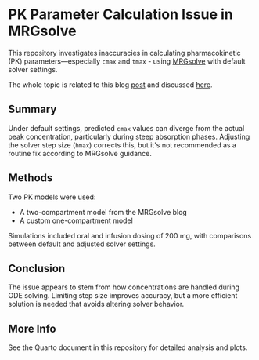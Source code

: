 # PK Parameter Calculation Issue in MRGsolve

This repository investigates inaccuracies in calculating pharmacokinetic (PK) parameters—especially `cmax` and `tmax` - using [MRGsolve](https://mrgsolve.github.io/) with default solver settings.

The whole topic is related to this blog [post](https://mrgsolve.org/blog/posts/true-cmax.html) and discussed [here](https://github.com/metrumresearchgroup/mrgsolve/discussions/1284).

## Summary

Under default settings, predicted `cmax` values can diverge from the actual peak concentration, particularly during steep absorption phases. Adjusting the solver step size (`hmax`) corrects this, but it's not recommended as a routine fix according to MRGsolve guidance.

## Methods

Two PK models were used:
- A two-compartment model from the MRGsolve blog
- A custom one-compartment model

Simulations included oral and infusion dosing of 200 mg, with comparisons between default and adjusted solver settings.

## Conclusion

The issue appears to stem from how concentrations are handled during ODE solving. Limiting step size improves accuracy, but a more efficient solution is needed that avoids altering solver behavior.

## More Info

See the Quarto document in this repository for detailed analysis and plots.
